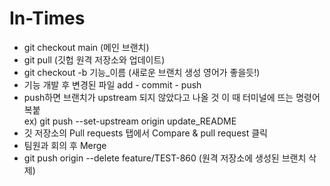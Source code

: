 # In-Times

- git checkout main (메인 브랜치)
- git pull (깃헙 원격 저장소와 업데이트)
- git checkout -b 기능_이름 (새로운 브랜치 생성 영어가 좋을듯!)
- 기능 개발 후 변경된 파일 add - commit - push
- push하면 브랜치가 upstream 되지 않았다고 나올 것 이 때 터미널에 뜨는 명령어 복붙<br/>
ex) git push --set-upstream origin update_README
- 깃 저장소의 Pull requests 탭에서 Compare & pull request 클릭
- 팀원과 회의 후 Merge
- git push origin --delete feature/TEST-860 (원격 저장소에 생성된 브랜치 삭제)
